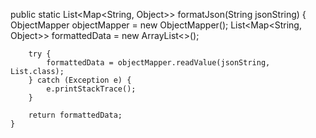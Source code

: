public static List<Map<String, Object>> formatJson(String jsonString) {
        ObjectMapper objectMapper = new ObjectMapper();
        List<Map<String, Object>> formattedData = new ArrayList<>();

        try {
            formattedData = objectMapper.readValue(jsonString, List.class);
        } catch (Exception e) {
            e.printStackTrace();
        }

        return formattedData;
    }
